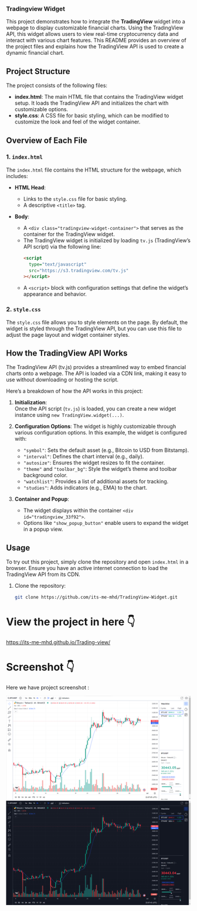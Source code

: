 ### Tradingview Widget

This project demonstrates how to integrate the **TradingView** widget into a webpage to display customizable financial charts. Using the TradingView API, this widget allows users to view real-time cryptocurrency data and interact with various chart features. This README provides an overview of the project files and explains how the TradingView API is used to create a dynamic financial chart.

## Project Structure

The project consists of the following files:

- **index.html**: The main HTML file that contains the TradingView widget setup. It loads the TradingView API and initializes the chart with customizable options.
- **style.css**: A CSS file for basic styling, which can be modified to customize the look and feel of the widget container.

## Overview of Each File

### 1. `index.html`

The `index.html` file contains the HTML structure for the webpage, which includes:

- **HTML Head**:

  - Links to the `style.css` file for basic styling.
  - A descriptive `<title>` tag.

- **Body**:
  - A `<div class="tradingview-widget-container">` that serves as the container for the TradingView widget.
  - The TradingView widget is initialized by loading `tv.js` (TradingView’s API script) via the following line:
    ```html
    <script
      type="text/javascript"
      src="https://s3.tradingview.com/tv.js"
    ></script>
    ```
  - A `<script>` block with configuration settings that define the widget’s appearance and behavior.

### 2. `style.css`

The `style.css` file allows you to style elements on the page. By default, the widget is styled through the TradingView API, but you can use this file to adjust the page layout and widget container styles.

## How the TradingView API Works

The TradingView API (tv.js) provides a streamlined way to embed financial charts onto a webpage. The API is loaded via a CDN link, making it easy to use without downloading or hosting the script.

Here’s a breakdown of how the API works in this project:

1. **Initialization**:  
   Once the API script (`tv.js`) is loaded, you can create a new widget instance using `new TradingView.widget(...)`.

2. **Configuration Options**:
   The widget is highly customizable through various configuration options. In this example, the widget is configured with:

   - `"symbol"`: Sets the default asset (e.g., Bitcoin to USD from Bitstamp).
   - `"interval"`: Defines the chart interval (e.g., daily).
   - `"autosize"`: Ensures the widget resizes to fit the container.
   - `"theme"` and `"toolbar_bg"`: Style the widget’s theme and toolbar background color.
   - `"watchlist"`: Provides a list of additional assets for tracking.
   - `"studies"`: Adds indicators (e.g., EMA) to the chart.

3. **Container and Popup**:
   - The widget displays within the container `<div id="tradingview_33f92">`.
   - Options like `"show_popup_button"` enable users to expand the widget in a popup view.

## Usage

To try out this project, simply clone the repository and open `index.html` in a browser. Ensure you have an active internet connection to load the TradingView API from its CDN.

1. Clone the repository:
   ```bash
   git clone https://github.com/its-me-mhd/TradingView-Widget.git
   ```

# View the project in here 👇

https://its-me-mhd.github.io/Trading-view/

# Screenshot 👇

Here we have project screenshot :

![screenshot](screenshot.png)
![screenshot](screenshot2.png)
